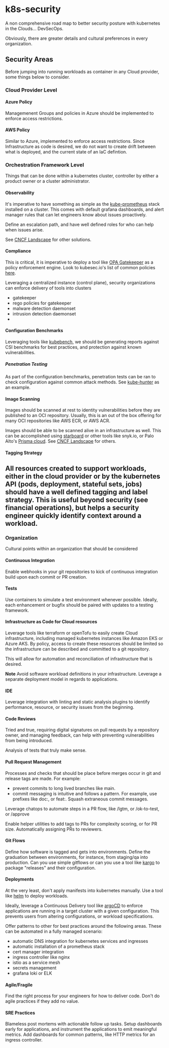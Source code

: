 # k8s-security

A non comprehensive road map to better security posture with kubernetes in the Clouds... DevSecOps.

Obviously, there are greater details and cultural preferences in every organization.


## Security Areas

Before jumping into running workloads as container in any Cloud provider, some things below to consider.


### Cloud Provider Level

#### Azure Policy

Managemenent Groups and policies in Azure should be implemented to enforce access restrictions.

#### AWS Policy

Similar to Azure, implemented to enforce access restrictions.  Since Infrastructure as code is desired, we do not want to create drift between what is deployed, and the current state of an IaC defintion.

### Orchestration Framework Level

Things that can be done within a kubernetes cluster, controller by either a product owner or a cluster administrator.

#### Observability

It's imperative to have something as simple as the [kube-prometheus](https://github.com/prometheus-community/helm-charts/tree/main/charts/kube-prometheus-stack) stack installed on a cluster.  This comes with default grafana dashboards, and alert manager rules that can let engineers know about issues proactively.

Define an escalation path, and have well defined roles for who can help when issues arise.

See [CNCF Landscape](https://landscape.cncf.io/) for other solutions.

#### Compliance

This is critical, it is imperative to deploy a tool like [OPA Gatekeeper](https://github.com/open-policy-agent/gatekeeper) as a policy enforcement engine.  Look to kubesec.io's list of common policies [here](https://github.com/raspbernetes/k8s-security-policies).

Leveraging a centralized instance (control plane), security organizations can enforce delivery of tools into clusters

- gatekeeper
- rego policies for gatekeeper
- malware detection daemonset
- intrusion detection daemonset
- 

#### Configuration Benchmarks

Leveraging tools like [kubebench](https://aquasecurity.github.io/kube-bench/v0.6.15/), we should be generating reports against CSI benchmarks for best practices, and protection against known vulnerabilities.

##### Penetration Testing

As part of the configuration benchmarks, penetration tests can be ran to check configuration against common attack methods.  See [kube-hunter](https://github.com/aquasecurity/kube-hunter) as an example.

#### Image Scanning

Images should be scanned at rest to identity vulnerabilities before they are published to an OCI repository.  Usually, this is an out of the box offering for many OCI repositories like AWS ECR, or AWS ACR.

Images should be able to be scanned alive in an infrastructure as well.  This can be accomplished using [starboard](https://aquasecurity.github.io/starboard/v0.15.12/) or other tools like snyk.io, or Palo Alto's [Prisma cloud](https://www.paloaltonetworks.com/prisma/cloud).  See [CNCF Landscape](https://landscape.cncf.io/) for others.

#### Tagging Strategy

All resources created to support workloads, either in the cloud provider or by the kubernetes API (pods, deployment, stateful sets, jobs) should have a well defined tagging and label strategy.  This is useful beyond security (see financial operations), but helps a security engineer quickly identify context around a workload. 
- 
### Organization

Cultural points within an organization that should be considered 

#### Continuous Integration

Enable webhooks in your git repositories to kick of continuous integration build upon each commit or PR creation.

#### Tests

Use containers to simulate a test environment whenever possible.  Ideally, each enhancement or bugfix should be paired with updates to a testing framework.

#### Infrastructure as Code for Cloud resources

Leverage tools like terraform or openTofu to easily create Cloud infrastructure, including managed kubernetes instances like Amazon EKS or Azure AKS.  By policy, access to create these resources should be limited so the infrastructure can be described and committed to a git repository.

This will allow for automation and reconciliation of infrastructure that is desired.

**Note** 
Avoid software workload definitions in your infrastructure.  Leverage a separate deployment model in regards to applications.

#### IDE

Leverage integration with linting and static analysis plugins to identify performance, resource, or security issues from the beginning.

#### Code Reviews

Tried and true, requiring digital signatures on pull requests by a repository owner, and managing feedback, can help with preventing vulnerabilities from being introduced.

Analysis of tests that truly make sense.

#### Pull Request Management

Processes and checks that should be place before merges occur in git and release tags are made.
For example:
- prevent commits to long lived branches like main.
- commit messaging is intuitive and follows a pattern.  For example, use prefixes like doc:, or feat:.  Squash extraneous commit messages.

Leverage chatops to automate steps in a PR flow, like /lgtm, or /ok-to-test, or /approve

Enable helper utilities to add tags to PRs for complexity scoring, or for PR size.  Automatically assigning PRs to reviewers.

#### Git Flows

Define how software is tagged and gets into environments.
Define the graduation between environments, for instance, from staging/qa into production.  Can you use simple gitflows or can you use a tool like [kargo](https://github.com/akuity/kargo) to package "releases" and their configuration.

#### Deployments

At the very least, don't apply manifests into kubernetes manually.  Use a tool like [helm](https://github.com/helm/helm) to deploy workloads.

Ideally, leverage a Continuous Delivery tool like [argoCD](https://github.com/argoproj/argo-cd) to enforce applications are running in a target cluster with a given configuration.  This prevents users from altering configurations, or workload specifications.

Offer patterns to other for best practices around the following areas.  These can be automated in a fully managed scenario:

- automatic DNS integration for kubernetes services and ingresses
- automatic installation of a prometheus stack
- cert manager integration
- ingress controller like nginx
- istio as a service mesh
- secrets management
- grafana loki or ELK 

#### Agile/Fragile

Find the right process for your engineers for how to deliver code.  Don't do agile practices if they add no value.

#### SRE Practices

Blameless post mortems with actionable follow up tasks.
Setup dashboards early for applications, and instrument the applications to emit meaningful metrics.
Add dashboards for common patterns, like HTTP metrics for an ingress controller.
